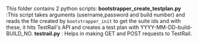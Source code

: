 This folder contains 2 python scripts:
**bootstrapper_create_testplan.py** :This script takes arguments (username,password and build number) and reads the file created by `bootstrapper_init` to get the suite ids and with these, it hits TestRail's API and creates a test plan with YYYY-MM-DD-build-BUILD_NO. 
**testrail.py** : Helps in making GET and POST requests to TestRail.
